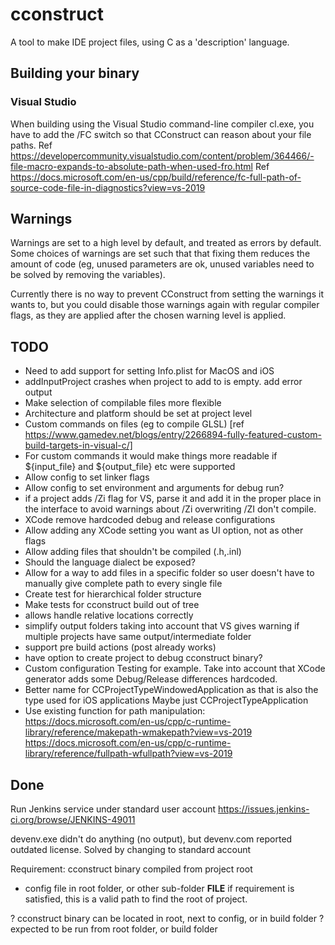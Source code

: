 # cconstruct

A tool to make IDE project files, using C as a 'description' language.

## Building your binary

### Visual Studio

When building using the Visual Studio command-line compiler cl.exe, you have to add the /FC switch so that CConstruct can reason about your file paths.
Ref https://developercommunity.visualstudio.com/content/problem/364466/-file-macro-expands-to-absolute-path-when-used-fro.html
Ref https://docs.microsoft.com/en-us/cpp/build/reference/fc-full-path-of-source-code-file-in-diagnostics?view=vs-2019

## Warnings

Warnings are set to a high level by default, and treated as errors by default. Some choices of warnings are set such that that fixing them reduces the amount of code (eg, unused parameters are ok, unused variables need to be solved by removing the variables).

Currently there is no way to prevent CConstruct from setting the warnings it wants to, but you could disable those warnings again with regular compiler flags, as they are applied after the chosen warning level is applied.

## TODO

- Need to add support for setting Info.plist for MacOS and iOS
- addInputProject crashes when project to add to is empty. add error output
- Make selection of compilable files more flexible
- Architecture and platform should be set at project level
- Custom commands on files (eg to compile GLSL)
  [ref https://www.gamedev.net/blogs/entry/2266894-fully-featured-custom-build-targets-in-visual-c/]
- For custom commands it would make things more readable if ${input_file} and ${output_file} etc were supported
- Allow config to set linker flags
- Allow config to set environment and arguments for debug run?
- if a project adds /Zi flag for VS, parse it and add it in the proper place in the interface to avoid warnings about /Zi overwriting /ZI
  don't compile.
- XCode remove hardcoded debug and release configurations
- Allow adding any XCode setting you want as UI option, not as other flags
- Allow adding files that shouldn't be compiled (.h,.inl)
- Should the language dialect be exposed?
- Allow for a way to add files in a specific folder so user doesn't have to manually give complete path to every single file
- Create test for hierarchical folder structure
- Make tests for cconstruct build out of tree
- allows handle relative locations correctly
- simplify output folders taking into account that VS gives warning if multiple projects have same output/intermediate folder
- support pre build actions (post already works)
- have option to create project to debug cconstruct binary?
- Custom configuration Testing for example. Take into account that XCode generator adds some Debug/Release differences hardcoded.
- Better name for CCProjectTypeWindowedApplication as that is also the type used for iOS applications
  Maybe just CCProjectTypeApplication
- Use existing function for path manipulation:
  https://docs.microsoft.com/en-us/cpp/c-runtime-library/reference/makepath-wmakepath?view=vs-2019
  https://docs.microsoft.com/en-us/cpp/c-runtime-library/reference/fullpath-wfullpath?view=vs-2019

## Done

Run Jenkins service under standard user account
https://issues.jenkins-ci.org/browse/JENKINS-49011

devenv.exe didn't do anything (no output), but devenv.com reported outdated license. Solved by changing to standard account

Requirement: cconstruct binary compiled from project root

- config file in root folder, or other sub-folder
  **FILE** if requirement is satisfied, this is a valid path to find the root of project.

? cconstruct binary can be located in root, next to config, or in build folder
? expected to be run from root folder, or build folder
